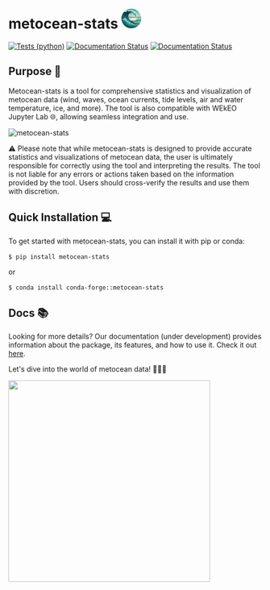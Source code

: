<h1>
  metocean-stats
  <img src="https://github.com/MET-OM/metocean-stats/blob/main/docs/files/logo.png" width="40" height="40" />
</h1>

[![Tests (python)](https://github.com/MET-OM/metocean-stats/actions/workflows/tests.yml/badge.svg)](https://github.com/MET-OM/metocean-stats/actions/workflows/tests.yml)
[![Documentation Status](https://readthedocs.org/projects/metocean-stats/badge/?version=latest)](https://metocean-stats.readthedocs.io/en/latest/?badge=latest)	[![Documentation Status](https://readthedocs.org/projects/metocean-stats/badge/?version=latest)](https://metocean-stats.readthedocs.io/en/latest/?badge=latest)

## Purpose 🎯
Metocean-stats is a tool for comprehensive statistics and visualization of metocean data (wind, waves, ocean currents, tide levels, air and water temperature, ice, and more). The tool is also compatible with WEkEO Jupyter Lab 🌐, allowing seamless integration and use.

![metocean-stats](https://github.com/MET-OM/metocean-stats/blob/main/docs/files/readme_plots.png)

⚠️ Please note that while metocean-stats is designed to provide accurate statistics and visualizations of metocean data, the user is ultimately responsible for correctly using the tool and interpreting the results. The tool is not liable for any errors or actions taken based on the information provided by the tool. Users should cross-verify the results and use them with discretion.

## Quick Installation 💻

To get started with metocean-stats, you can install it with pip or conda:

```shell
$ pip install metocean-stats 
```

or

```shell
$ conda install conda-forge::metocean-stats
```

## Docs 📚
Looking for more details? Our documentation (under development) provides information about the package, its features, and how to use it. Check it out [here](https://metocean-stats.readthedocs.io/en/latest/index.html).

Let's dive into the world of metocean data! 🌊🏄‍♀️

<img src="https://github.com/MET-OM/metocean-stats/blob/main/docs/files/animation.gif" width="400" height="400" />




